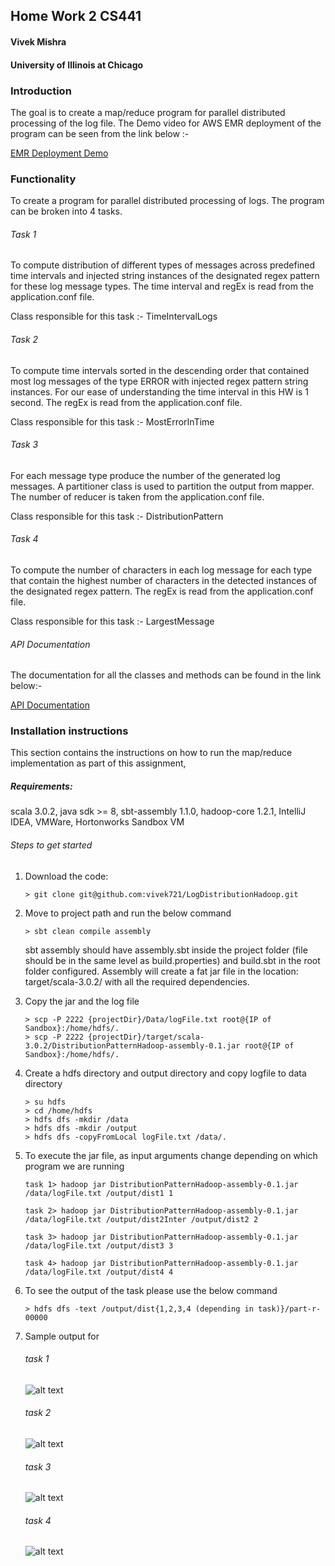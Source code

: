 ## Home Work 2 CS441

#### Vivek Mishra

#### University of Illinois at Chicago

### Introduction
The goal is to create a map/reduce program for parallel distributed processing of the log file.
The Demo video for AWS EMR deployment of the program can be seen from the link below :-

[EMR Deployment Demo](https://youtu.be/UhiAdQ4ZjjA) 


### Functionality
To create a program for parallel distributed processing of logs. The program can be 
broken into 4 tasks.

###### Task 1
To compute distribution of different types of messages across predefined 
time intervals and injected string instances of the designated regex
pattern for these log message types. 
The time interval and regEx is read from the application.conf file.

Class responsible for this task :- TimeIntervalLogs
###### Task 2
To compute time intervals sorted in the descending order that contained most 
log messages of the type ERROR with injected regex pattern string instances.
For our ease of understanding the time interval in this HW is 1 second.
The regEx is read from the application.conf file.


Class responsible for this task :- MostErrorInTime
###### Task 3
For each message type produce the number of the generated log messages.
A partitioner class is used to partition the output from mapper.
The number of reducer is taken from the application.conf file.

Class responsible for this task :- DistributionPattern
###### Task 4
To compute the number of characters in each log message for each type that 
contain the highest number of characters in the detected instances of the 
designated regex pattern. The regEx is read from the application.conf file.

Class responsible for this task :- LargestMessage

###### API Documentation
The documentation for all the classes and methods can be found in the link below:-


[API Documentation](https://vivek721.github.io/LogDistributionHadoop/)

### Installation instructions

This section contains the instructions on how to run the map/reduce 
implementation as part of this assignment,

##### Requirements:
scala 3.0.2, 
java sdk >= 8,
sbt-assembly 1.1.0,
hadoop-core 1.2.1,
IntelliJ IDEA,
VMWare,
Hortonworks Sandbox VM

###### Steps to get started

1. Download the code:
    ```
    > git clone git@github.com:vivek721/LogDistributionHadoop.git
    ```

2. Move to project path and run the below command 
    ```
   > sbt clean compile assembly
    ```
   sbt assembly should have assembly.sbt inside the project folder
   (file should be in the same level as build.properties) and
    build.sbt in the root folder configured. Assembly will create a 
    fat jar file in the location: target/scala-3.0.2/ with all the required dependencies.

3. Copy the jar and the log file 
    ```
    > scp -P 2222 {projectDir}/Data/logFile.txt root@{IP of Sandbox}:/home/hdfs/.
    > scp -P 2222 {projectDir}/target/scala-3.0.2/DistributionPatternHadoop-assembly-0.1.jar root@{IP of Sandbox}:/home/hdfs/.
   ```

4. Create a hdfs directory and output directory and copy logfile to data directory
    ```
    > su hdfs
    > cd /home/hdfs
    > hdfs dfs -mkdir /data
    > hdfs dfs -mkdir /output
    > hdfs dfs -copyFromLocal logFile.txt /data/.
   ```

5. To execute the jar file, as input arguments change depending on which program we are running
    ```
    task 1> hadoop jar DistributionPatternHadoop-assembly-0.1.jar /data/logFile.txt /output/dist1 1
   
    task 2> hadoop jar DistributionPatternHadoop-assembly-0.1.jar /data/logFile.txt /output/dist2Inter /output/dist2 2
   
    task 3> hadoop jar DistributionPatternHadoop-assembly-0.1.jar /data/logFile.txt /output/dist3 3
  
    task 4> hadoop jar DistributionPatternHadoop-assembly-0.1.jar /data/logFile.txt /output/dist4 4
   ```

6. To see the output of the task please use the below command
    ```
    > hdfs dfs -text /output/dist{1,2,3,4 (depending in task)}/part-r-00000
    ```

7. Sample output for
    ###### task 1
   ![alt text](src/main/resources/1.PNG)

   ###### task 2
   ![alt text](src/main/resources/2.PNG)

   ###### task 3
   ![alt text](src/main/resources/3.PNG)

   ###### task 4
   ![alt text](src/main/resources/4.PNG)

